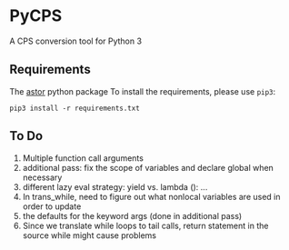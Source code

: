 # PyCPS
A CPS conversion tool for Python 3

## Requirements

The [astor](https://astor.readthedocs.io/en/latest/) python package
To install the requirements, please use `pip3`:  
```
pip3 install -r requirements.txt
```

## To Do

1. Multiple function call arguments
2. additional pass: fix the scope of variables and declare global when necessary
3. different lazy eval strategy: yield vs. lambda (): ...
4. In trans_while, need to figure out what nonlocal variables are used in order to update 
5. the defaults for the keyword args (done in additional pass)
6. Since we translate while loops to tail calls, return statement in the source while might cause problems
